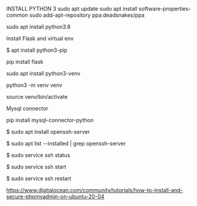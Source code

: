 INSTALL PYTHON 3
sudo apt update
sudo apt install software-properties-common
sudo add-apt-repository ppa:deadsnakes/ppa

sudo apt install python3.8


Install Flask and virtual env

$ apt install python3-pip

pip install flask 

sudo apt install python3-venv

python3 -m venv venv 

source venv/bin/activate

Mysql connector 

pip install mysql-connector-python

$ sudo apt install openssh-server

$ sudo apt list --installed | grep openssh-server

$ sudo service ssh status


$ sudo service ssh start

$ sudo service ssh restart

https://www.digitalocean.com/community/tutorials/how-to-install-and-secure-phpmyadmin-on-ubuntu-20-04
